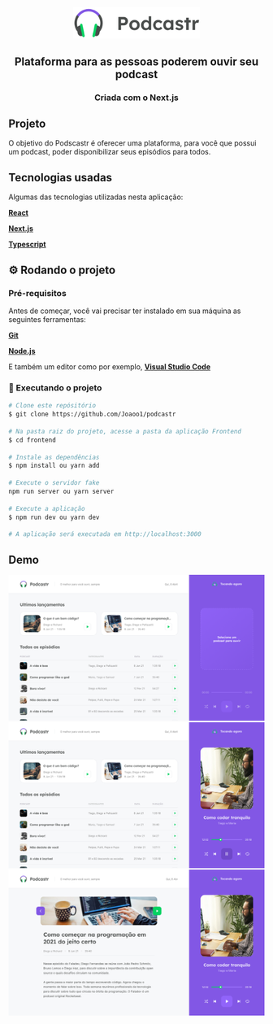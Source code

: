 <div align="center">
    <img src="./demo/Logo.png" width="250px" />
</div>

<h2 align="center">Plataforma para as pessoas poderem ouvir seu podcast</h2>

<h3 align="center"> Criada com o Next.js</h3>

## Projeto

O objetivo do Podscastr é oferecer uma plataforma, para você que possui um podcast, poder disponibilizar seus episódios para todos.

## Tecnologias usadas
Algumas das tecnologias utilizadas nesta aplicação:

**[React](https://pt-br.reactjs.org)**

**[Next.js](https://nextjs.org/)**

**[Typescript](https://www.typescriptlang.org/)**

## ⚙ Rodando o projeto

### Pré-requisitos

Antes de começar, você vai precisar ter instalado em sua máquina as seguintes ferramentas:

**[Git](https://git-scm.com)**

**[Node.js](https://nodejs.org)**

E também um editor como por exemplo, **[Visual Studio Code](https://code.visualstudio.com)**

### 🧭 Executando o projeto

```bash
# Clone este repósitório
$ git clone https://github.com/Joaoo1/podcastr

# Na pasta raiz do projeto, acesse a pasta da aplicação Frontend
$ cd frontend

# Instale as dependências
$ npm install ou yarn add

# Execute o servidor fake
npm run server ou yarn server

# Execute a aplicação
$ npm run dev ou yarn dev

# A aplicação será executada em http://localhost:3000
```

## Demo

![Alt text](/demo/Home-not-playing.png "Página inicial (Nada tocando)")
![Alt text](/demo/Home.png "Página inicial")
![Alt text](/demo/info.png "Informações sobre um episódio")

